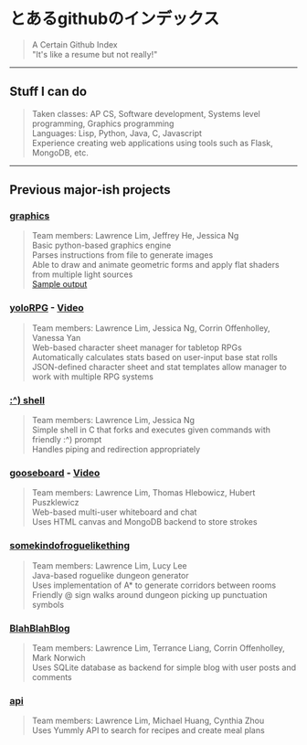 # とあるgithubのインデックス
> A Certain Github Index <br>
> "It's like a resume but not really!"

----
## Stuff I can do
> Taken classes: AP CS, Software development, Systems level programming, Graphics programming <br>
> Languages: Lisp, Python, Java, C, Javascript <br>
> Experience creating web applications using tools such as Flask, MongoDB, etc.

---
## Previous major-ish projects
### [graphics](https://github.com/OokamiNya/graphics-final-project.git)
> Team members: Lawrence Lim, Jeffrey He, Jessica Ng <br>
> Basic python-based graphics engine <br>
> Parses instructions from file to generate images <br>
> Able to draw and animate geometric forms and apply flat shaders from multiple light sources <br>
> [Sample output](https://github.com/OokamiNya/toaru-github-no-index/blob/master/12.gif)

### [yoloRPG](https://github.com/corrrin9797/pathfinder.git) - [Video](https://www.youtube.com/watch?v=YJg9cKzk7hY)
> Team members: Lawrence Lim, Jessica Ng, Corrin Offenholley, Vanessa Yan <br>
> Web-based character sheet manager for tabletop RPGs <br>
> Automatically calculates stats based on user-input base stat rolls <br>
> JSON-defined character sheet and stat templates allow manager to work with multiple RPG systems <br>

### [:^) shell](https://github.com/OokamiNya/shell.git)
> Team members: Lawrence Lim, Jessica Ng <br>
> Simple shell in C that forks and executes given commands with friendly :^) prompt <br>
> Handles piping and redirection appropriately

### [gooseboard](https://github.com/CookedGoose/gooseboard.git) - [Video](https://www.youtube.com/watch?v=z9LmO_UJmbE)
> Team members: Lawrence Lim, Thomas Hlebowicz, Hubert Puszklewicz <br>
> Web-based multi-user whiteboard and chat <br>
> Uses HTML canvas and MongoDB backend to store strokes <br>

### [somekindofroguelikething](https://github.com/stuycs-apcs-z-fall-2013/final-pd3-lucy-lawrence-somekindofroguelikething.git)
> Team members: Lawrence Lim, Lucy Lee <br>
> Java-based roguelike dungeon generator <br>
> Uses implementation of A* to generate corridors between rooms <br>
> Friendly @ sign walks around dungeon picking up punctuation symbols

### [BlahBlahBlog](https://github.com/corrrin9797/blahblahblog.git)
> Team members: Lawrence Lim, Terrance Liang, Corrin Offenholley, Mark Norwich <br>
> Uses SQLite database as backend for simple blog with user posts and comments

### [api](https://github.com/cyntzhou/api.git)
> Team members: Lawrence Lim, Michael Huang, Cynthia Zhou <br>
> Uses Yummly API to search for recipes and create meal plans
